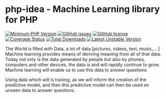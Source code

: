 # php-idea - Machine Learning library for PHP
[![Minimum PHP Version](https://img.shields.io/badge/php-%3E%3D%207.1-8892BF.svg)](https://php.net/)
[![GitHub issues](https://img.shields.io/github/issues/brucetruth/php-idea.svg)](https://github.com/brucetruth/php-idea/issues)
[![GitHub license](https://img.shields.io/github/license/brucetruth/php-idea.svg)](https://github.com/brucetruth/php-idea/blob/master/LICENSE)
[![Coverage Status](https://coveralls.io/repos/github/brucetruth/php-idea/badge.svg?branch=master)](https://coveralls.io/github/brucetruth/php-idea?branch=master)
[![Total Downloads](https://poser.pugx.org/brucetruth/php-idea/downloads)](https://packagist.org/packages/brucetruth/php-idea)
[![Latest Unstable Version](https://poser.pugx.org/brucetruth/php-idea/v/unstable)](//packagist.org/packages/brucetruth/php-idea)
<p align="center">
	</p>
	
<p> The World is filled with Data, a lot of data [pictures, videos, text, music,... ]
    Machine learning provides means of deriving meaning from all of that data. Today not only is the data generated by people but also by phones, computers and other devices, the data is and will rapidly continue to grow. Machine learning will enable us to use this data to answer questions</p>
    <p> Using data which will is traning, as we will inform the creation of the predictive model, and then this predictive model can then be used on unseen data to answer questions.</p>
	
	

